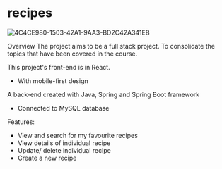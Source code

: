 # recipes
![4C4CE980-1503-42A1-9AA3-BD2C42A341EB](https://github.com/pilahr/recipes/assets/125895065/842d41a3-431d-4df6-98ac-20bb69a91b02)


Overview
The project aims to be a full stack project. To consolidate the topics that have been covered in the course.

This project's front-end is in React.
  - With mobile-first design
  
A back-end created with Java, Spring and Spring Boot framework
  - Connected to MySQL database

Features:
- View and search for my favourite recipes
- View details of individual recipe
- Update/ delete individual recipe
- Create a new recipe
